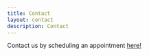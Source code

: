 ```yaml
---
title: Contact
layout: contact
description: Contact
---
```


Contact us by scheduling an appointment [here!](https://calendar.google.com/calendar/u/0/appointments/schedules/AcZssZ2n0dyVxBCd0OBVVKz0CW0fD-9JyK6GrTgv0uX0A7djESi-D1lzbxUqWI9K8a5Y_Ihj-wOBKOi7?gv=true)
